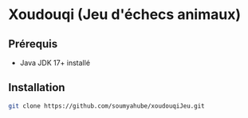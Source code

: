 # Xoudouqi (Jeu d'échecs animaux)

## Prérequis
- Java JDK 17+ installé

## Installation
```bash
git clone https://github.com/soumyahube/xoudouqiJeu.git
